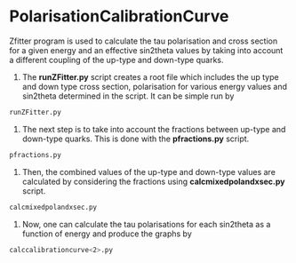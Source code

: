 # PolarisationCalibrationCurve

Zfitter program is used to calculate the tau polarisation and cross section for a given energy and an effective sin2theta values 
by taking into account a different coupling of the up-type and down-type quarks.

1. The **runZFitter.py** script creates a root file which includes the up type and down type cross section, polarisation for various energy values and sin2theta determined in the script. It can be simple run by
```bash
runZFitter.py
```

1. The next step is to take into account the fractions between up-type and down-type quarks. This is done with the **pfractions.py** script.
```bash
pfractions.py
```

1. Then, the combined values of the up-type and down-type values are calculated by considering the fractions using **calcmixedpolandxsec.py**
script.
```bash
calcmixedpolandxsec.py
```

1. Now, one can calculate the tau polarisations for each sin2theta as a function of energy and produce the graphs by
```bash
calccalibrationcurve<2>.py
```
